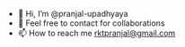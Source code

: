 - 👋 Hi, I’m @pranjal-upadhyaya
- 💞️ Feel free to contact for collaborations
- 📫 How to reach me rktpranjal@gmail.com

<!---
pranjal-upadhyaya/pranjal-upadhyaya is a ✨ special ✨ repository because its `README.md` (this file) appears on your GitHub profile.
You can click the Preview link to take a look at your changes.
--->
